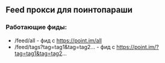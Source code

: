 ## Feed прокси для поинтопараши

### Работающие фиды:

* /feed/all - фид с https://point.im/all
* /feed/tags?tag=tag1&tag=tag2... - фид с https://point.im/?tag=tag1&tag=tag2...

